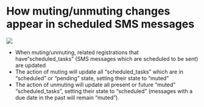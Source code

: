 # How muting/unmuting changes appear in scheduled SMS messages

<img src="../.gitbook/assets/image (26).png" alt="" data-size="original">![](<../.gitbook/assets/image (22).png>)



* When muting/unmuting, related registrations that have“scheduled\_tasks” (SMS messages which are scheduled to be sent) are updated
* The action of muting will update all “scheduled\_tasks” which are in “scheduled” or “pending” state, setting their state to “muted”
* The action of unmuting will update all present or future “muted” “scheduled\_tasks”, setting their state to “scheduled” (messages with a due date in the past will remain “muted”).
